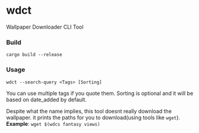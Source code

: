 # wdct
Wallpaper Downloader CLI Tool

### Build
```cargo build --release```

### Usage
```wdct --search-query <Tags> [Sorting]```

You can use multiple tags if you quote them. Sorting is optional and it will be based on date_added by default. 

Despite what the name implies, this tool doesnt really download the wallpaper. it prints the paths for you to download(using tools like ```wget```).
**Example**: ```wget $(wdcs fantasy views)```
